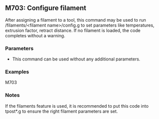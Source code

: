 ## M703: Configure filament

After assigning a filament to a tool, this command may be used to run /filaments/\<filament name\>/config.g to set parameters like temperatures, extrusion factor, retract distance. If no filament is loaded, the code completes without a warning.

### Parameters

- This command can be used without any additional parameters.

### Examples

M703

### Notes

If the filaments feature is used, it is recommended to put this code into tpost\*.g to ensure the right filament parameters are set.

